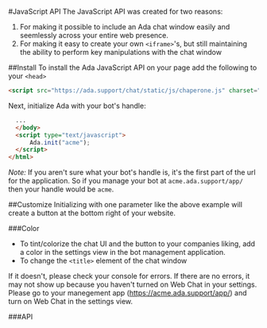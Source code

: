 #JavaScript API
The JavaScript API was created for two reasons:

1. For making it possible to include an Ada chat window easily and seemlessly across your entire web presence.
2. For making it easy to create your own `<iframe>`'s, but still maintaining the ability to perform key manipulations with the chat window

##Install
To install the Ada JavaScript API on your page add the following to your `<head>`

```html
<script src="https://ada.support/chat/static/js/chaperone.js" charset="utf-8"></script>
```

Next, initialize Ada with your bot's handle:

```html
  ...
  </body>
  <script type="text/javascript">
      Ada.init("acme");
  </script>
</html>
```
*Note:* If you aren't sure what your bot's handle is, it's the first part of the url for the application. So if you manage your bot at `acme.ada.support/app/` then your handle would be `acme`.

##Customize
Initializing with one parameter like the above example will create a button at the bottom right of your website.

###Color
* To tint/colorize the chat UI and the button to your companies liking, add a color in the settings view in the bot management application.
* To change the `<title>` element of the chat window

If it doesn't, please check your console for errors. If there are no errors, it may not show up because you haven't turned on Web Chat in your settings. Please go to your manegement app (https://acme.ada.support/app/) and turn on Web Chat in the settings view.

###API
